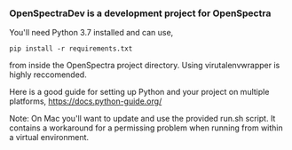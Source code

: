 ### OpenSpectraDev is a development project for OpenSpectra

You'll need Python 3.7 installed and can use,

````
pip install -r requirements.txt
````

from inside the OpenSpectra project directory.  Using virutalenvwrapper is highly reccomended.

Here is a good guide for setting up Python and your project on multiple platforms, https://docs.python-guide.org/

Note: On Mac you'll want to update and use the provided run.sh script.  It contains a workaround for a permissing problem when running from within a virtual environment.